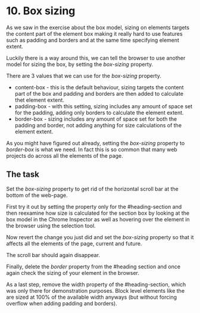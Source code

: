 # 10. Box sizing

As we saw in the exercise about the box model, sizing on elements targets the content part of the element box 
making it really hard to use features such as padding and borders and at the same time specifying element extent.

Luckily there is a way around this, we can tell the browser to use another model for sizing the box, by setting the 
_box-sizing_ property.

There are 3 values that we can use for the _box-sizing_ property.

* content-box - this is the default behaviour, sizing targets the content part of the box and padding and borders are then added to calculate thet element extent.
* padding-box - with this setting, sizing includes any amount of space set for the padding, adding only borders to calculate the element extent.
* border-box - sizing includes any amount of space set for both the padding and border, not adding anything for size calculations of the element extent.

As you might have figured out already, setting the _box-sizing_ property to _border-box_ is what we need. In fact this is so common that
many web projects do across all the elements of the page.

## The task

Set the _box-sizing_ property to get rid of the horizontal scroll bar at the bottom of the web-page.

First try it out by setting the property only for the #heading-section and then reexamine how size is calculated for the section box by looking at the box model in the Chrome Inspector as well as hovering over the element in the browser using the selection tool.

Now revert the change you just did and set the _box-sizing_ property so that it affects all the elements of the page, current and future.

The scroll bar should again disappear.

Finally, delete the _border_ property from the #heading section and once again check the sizing of your element in the browser.

As a last step, remove the width property of the #heading-section, which was only there for demonstration purposes. Block level elements like the are sized at 100% of the available width 
anyways (but without forcing overflow when adding padding and borders).